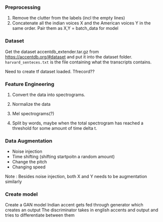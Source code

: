 ### Preprocessing 
 1. Remove the clutter from the labels (incl the empty lines)
 2. Concatenate all the indian voices X and the American voices Y in the same order. Pair them as X,Y = batch_data for model

###  Dataset
Get the dataset accentdb_extender.tar.gz from https://accentdb.org/#dataset and put it into the dataset folder. 
`harvard_senteces.txt` is the file containing what the transcripts contains.

Need to create tf dataset loaded. Tfrecord??

### Feature Engineering
1. Convert the data into spectrograms.

2. Normalize the data

3. Mel spectrograms(?)

4. Split by words, maybe when the total spectrogram has reached a threshold for some amount of time delta t.

### Data Augmentation
* Noise injection
* Time shifting (shifting startpoitn a random amount)
* Change the pitch
* Changing speed


Note : Besides noise injection, both X and Y needs to be augmentation similarly


### Create model
Create a GAN model
Indian accent gets fed through generator which creates an output
The discriminator takes in english accents and output and tries to differentiate between them

